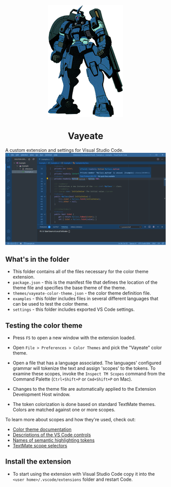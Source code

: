 <div align="center">

![Vayeate](/images/Vayeate.png)

# Vayeate
</div>

A custom extension and settings for Visual Studio Code.
![Vayeate](/images/Screenshot.png)

## What's in the folder

* This folder contains all of the files necessary for the color theme extension.
* `package.json` - this is the manifest file that defines the location of the 
  theme file and specifies the base theme of the theme.
* `themes/vayeate-color-theme.json` - the color theme definition file.
* `examples` - this folder includes files in several different languages that can be
  used to test the color theme.
* `settings` - this folder includes exported VS Code settings.

## Testing the color theme

* Press `F5` to open a new window with the extension loaded.
* Open `File > Preferences > Color Themes` and pick the "Vayeate" color theme.
* Open a file that has a language associated. The languages' configured grammar 
  will tokenize the text and assign 'scopes' to the tokens. To examine these 
  scopes, invoke the `Inspect TM Scopes` command from the Command Palette 
  (`Ctrl+Shift+P` or `Cmd+Shift+P` on Mac).


* Changes to the theme file are automatically applied to the Extension 
  Development Host window.

* The token colorization is done based on standard TextMate themes. Colors are
  matched against one or more scopes.

To learn more about scopes and how they're used, check out:
* [Color theme documentation](https://code.visualstudio.com/api/extension-guides/color-theme)
* [Descriptions of the VS Code controls](https://vscode.readthedocs.io/en/latest/getstarted/theme-color-reference/)
* [Names of semantic highlighting tokens](https://code.visualstudio.com/api/language-extensions/semantic-highlight-guide#semantic-token-scope-map)
* [TextMate scope selectors](https://macromates.com/manual/en/scope_selectors)

## Install the extension

* To start using the extension with Visual Studio Code copy it into the
  `<user home>/.vscode/extensions` folder and restart Code.
